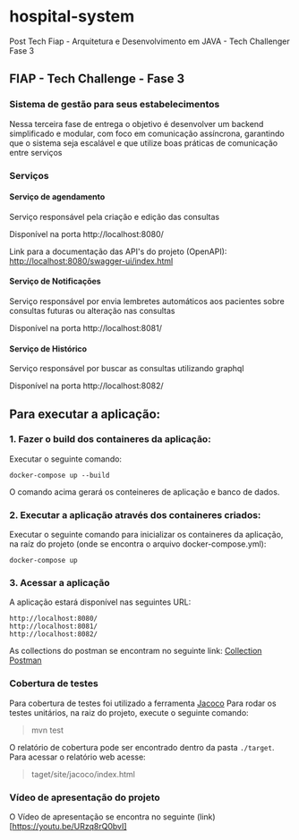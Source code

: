 # hospital-system
Post Tech Fiap - Arquitetura e Desenvolvimento em JAVA - Tech Challenger Fase 3

## FIAP - Tech Challenge - Fase 3


### Sistema de gestão para seus estabelecimentos

Nessa terceira fase de entrega o objetivo é desenvolver um backend simplificado e modular, com foco em comunicação assíncrona, garantindo que o sistema seja escalável e que utilize boas práticas de comunicação entre serviços  

### Serviços 

#### Serviço de agendamento 
Serviço responsável pela criação e edição das consultas 

Disponível na porta http://localhost:8080/

Link para a documentação das API's do projeto (OpenAPI):
[http://localhost:8080/swagger-ui/index.html](http://localhost:8080/swagger-ui/index.html)

#### Serviço de Notificações  
Serviço responsável por envia lembretes automáticos aos pacientes sobre consultas futuras ou alteração nas consultas 

Disponível na porta http://localhost:8081/

#### Serviço de Histórico 
Serviço responsável por buscar as consultas utilizando graphql 

Disponível na porta http://localhost:8082/


## Para executar a aplicação:

### 1. Fazer o build dos containeres da aplicação:
Executar o seguinte comando:
    
    docker-compose up --build

O comando acima gerará os conteineres de aplicação e banco de dados.

### 2. Executar a aplicação através dos containeres criados:
Executar o seguinte comando para inicializar os containeres da aplicação, na raíz do projeto (onde se encontra o arquivo docker-compose.yml):

    docker-compose up

### 3. Acessar a aplicação
A aplicação estará disponível nas seguintes URL:

    http://localhost:8080/
    http://localhost:8081/
    http://localhost:8082/

As collections do postman se encontram no seguinte link: [Collection Postman](https://github.com/MaiconFiuza/hospital-system/blob/main/Projeto%20M%C3%B3dulo%203.postman_collection.json)


### Cobertura de testes
Para cobertura de testes foi utilizado a ferramenta [Jacoco](https://www.eclemma.org/jacoco/)
Para rodar os testes unitários, na raiz do projeto, execute o seguinte comando: 

> mvn test

O relatório de cobertura pode ser encontrado dentro da pasta `./target`. Para acessar o relatório web acesse:

> taget/site/jacoco/index.html

### Vídeo de apresentação do projeto

O Vídeo de apresentação se encontra no seguinte (link)[https://youtu.be/URzq8rQ0bvI]
